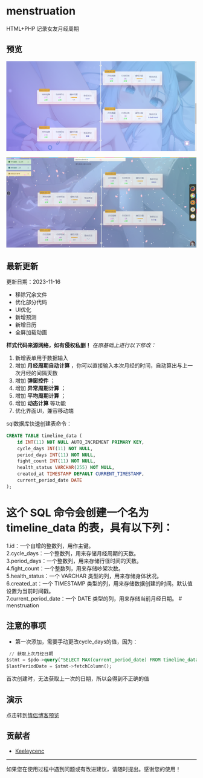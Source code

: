 # menstruation

HTML+PHP 记录女友月经周期

## 预览

![原项目](img/OriginalProject.jpg)

![情侣博客](img/Loversblog.jpg)

## 最新更新

更新日期：2023-11-16

- 移除冗余文件
- 优化部分代码
- UI优化
- 新增预测
- 新增日历
- 全屏加载动画

**样式代码来源网络，如有侵权私删！**
_在原基础上进行以下修改：_

 1. 新增表单用于数据输入
 2. 增加 **月经周期自动计算** ，你可以直接输入本次月经的时间，自动算出与上一次月经的间隔天数
 3. 增加 **弹窗控件** ；
 4. 增加 **异常周期计算** ；
 5. 增加 **平均周期计算** ；
 6. 增加 **动态计算** 等功能
 7. 优化界面UI，兼容移动端

sql数据库快速创建表命令：

```sql
CREATE TABLE timeline_data (
    id INT(11) NOT NULL AUTO_INCREMENT PRIMARY KEY,
    cycle_days INT(11) NOT NULL,
    period_days INT(11) NOT NULL,
    fight_count INT(11) NOT NULL,
    health_status VARCHAR(255) NOT NULL,
    created_at TIMESTAMP DEFAULT CURRENT_TIMESTAMP,
    current_period_date DATE
);
```

# 这个 SQL 命令会创建一个名为 timeline_data 的表，具有以下列：  

1.id：一个自增的整数列，用作主键。  
2.cycle_days：一个整数列，用来存储月经周期的天数。  
3.period_days：一个整数列，用来存储行径时间的天数。  
4.fight_count：一个整数列，用来存储吵架次数。  
5.health_status：一个 VARCHAR 类型的列，用来存储身体状况。  
6.created_at：一个 TIMESTAMP 类型的列，用来存储数据创建的时间。默认值设置为当前时间戳。  
7.current_period_date：一个 DATE 类型的列，用来存储当前月经日期。  # menstruation

## 注意的事项

- 第一次添加，需要手动更改cycle_days的值，因为：

```sql
 // 获取上次月经日期
$stmt = $pdo->query("SELECT MAX(current_period_date) FROM timeline_data");
$lastPeriodDate = $stmt->fetchColumn();
```

首次创建时，无法获取上一次的日期，所以会得到不正确的值

## 演示

点击转到[情侣博客预览](https://keeleycenc.com/Brave/index.php/6.html) 

## 贡献者

- [Keeleycenc](https://keeleycenc.com)

---

如果您在使用过程中遇到问题或有改进建议，请随时提出。感谢您的使用！
